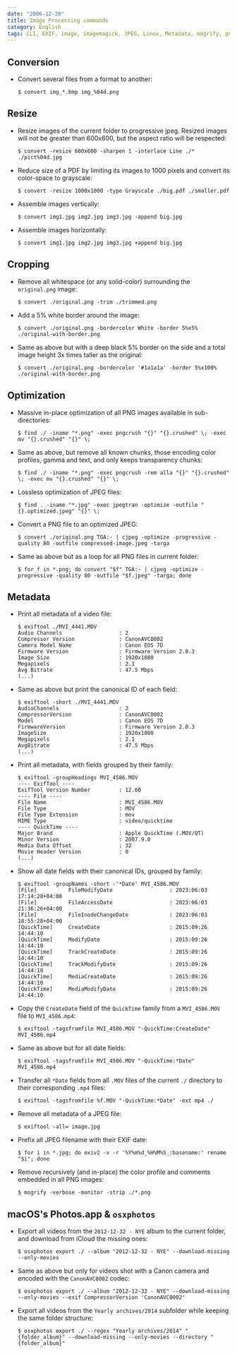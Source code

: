 ```yaml
---
date: "2006-12-20"
title: Image Processing commands
category: English
tags: CLI, EXIF, image, imagemagick, JPEG, Linux, Metadata, mogrify, pngcrush, mozjpeg
---
```


## Conversion

- Convert several files from a format to another:

  ```shell-session
  $ convert img_*.bmp img_%04d.png
  ```

## Resize

- Resize images of the current folder to progressive jpeg. Resized images will not be greater than 600x600, but the aspect ratio will be respected:

  ```shell-session
  $ convert -resize 600x600 -sharpen 1 -interlace Line ./* ./pict%04d.jpg
  ```

- Reduce size of a PDF by limiting its images to 1000 pixels and convert its color-space to grayscale:

  ```shell-session
  $ convert -resize 1000x1000 -type Grayscale ./big.pdf ./smaller.pdf
  ```

- Assemble images vertically:

  ```shell-session
  $ convert img1.jpg img2.jpg img3.jpg -append big.jpg
  ```

- Assemble images horizontally:

  ```shell-session
  $ convert img1.jpg img2.jpg img3.jpg +append big.jpg
  ```

## Cropping

- Remove all whitespace (or any solid-color) surrounding the `original.png` image:

  ```shell-session
  $ convert ./original.png -trim ./trimmed.png
  ```

- Add a 5% white border around the image:

  ```shell-session
  $ convert ./original.png -bordercolor White -border 5%x5% ./original-with-border.png
  ```

- Same as above but with a deep black 5% border on the side and a total image height 3x times taller as the original:

  ```shell-session
  $ convert ./original.png -bordercolor '#1a1a1a' -border 5%x100% ./original-with-border.png
  ```

## Optimization

- Massive in-place optimization of all PNG images available in sub-directories:

  ```shell-session
  $ find ./ -iname "*.png" -exec pngcrush "{}" "{}.crushed" \; -exec mv "{}.crushed" "{}" \;
  ```

- Same as above, but remove all known chunks, those encoding color profiles, gamma and text, and only keeps transparency chunks:

  ```shell-session
  $ find ./ -iname "*.png" -exec pngcrush -rem alla "{}" "{}.crushed" \; -exec mv "{}.crushed" "{}" \;
  ```

- Lossless optimization of JPEG files:

  ```shell-session
  $ find . -iname "*.jpg" -exec jpegtran -optimize -outfile "{}.optimized.jpeg" "{}" \;
  ```

- Convert a PNG file to an optimized JPEG:

  ```shell-session
  $ convert ./original.png TGA:- | cjpeg -optimize -progressive -quality 80 -outfile compressed-image.jpeg -targa
  ```

- Same as above but as a loop for all PNG files in current folder:

  ```shell-session
  $ for f in *.png; do convert "$f" TGA:- | cjpeg -optimize -progressive -quality 80 -outfile "$f.jpeg" -targa; done
  ```

## Metadata

- Print all metadata of a video file:

  ```shell-session
  $ exiftool ./MVI_4441.MOV
  Audio Channels                  : 2
  Compressor Version              : CanonAVC0002
  Camera Model Name               : Canon EOS 7D
  Firmware Version                : Firmware Version 2.0.3
  Image Size                      : 1920x1080
  Megapixels                      : 2.1
  Avg Bitrate                     : 47.5 Mbps
  (...)
  ```

- Same as above but print the canonical ID of each field:

  ```shell-session
  $ exiftool -short ./MVI_4441.MOV
  AudioChannels                   : 2
  CompressorVersion               : CanonAVC0002
  Model                           : Canon EOS 7D
  FirmwareVersion                 : Firmware Version 2.0.3
  ImageSize                       : 1920x1080
  Megapixels                      : 2.1
  AvgBitrate                      : 47.5 Mbps
  (...)
  ```

- Print all metadata, with fields grouped by their family:

  ```shell-session
  $ exiftool -groupHeadings MVI_4586.MOV
  ---- ExifTool ----
  ExifTool Version Number         : 12.60
  ---- File ----
  File Name                       : MVI_4586.MOV
  File Type                       : MOV
  File Type Extension             : mov
  MIME Type                       : video/quicktime
  ---- QuickTime ----
  Major Brand                     : Apple QuickTime (.MOV/QT)
  Minor Version                   : 2007.9.0
  Media Data Offset               : 32
  Movie Header Version            : 0
  (...)
  ```

- Show all date fields with their canonical IDs, grouped by family:

  ```shell-session
  $ exiftool -groupNames -short -'*Date' MVI_4586.MOV
  [File]          FileModifyDate                  : 2023:06:03 17:14:28+04:00
  [File]          FileAccessDate                  : 2023:06:03 21:36:26+04:00
  [File]          FileInodeChangeDate             : 2023:06:03 18:55:28+04:00
  [QuickTime]     CreateDate                      : 2015:09:26 14:44:10
  [QuickTime]     ModifyDate                      : 2015:09:26 14:44:10
  [QuickTime]     TrackCreateDate                 : 2015:09:26 14:44:10
  [QuickTime]     TrackModifyDate                 : 2015:09:26 14:44:10
  [QuickTime]     MediaCreateDate                 : 2015:09:26 14:44:10
  [QuickTime]     MediaModifyDate                 : 2015:09:26 14:44:10
  ```

- Copy the `CreateDate` field of the `QuickTime` family from a `MVI_4586.MOV` file to `MVI_4586.mp4`:

  ```shell-session
  $ exiftool -tagsfromfile MVI_4586.MOV "-QuickTime:CreateDate" MVI_4586.mp4
  ```

- Same as above but for all date fields:

  ```shell-session
  $ exiftool -tagsfromfile MVI_4586.MOV "-QuickTime:*Date" MVI_4586.mp4
  ```

- Transfer all `*Date` fields from all `.MOV` files of the current `./` directory to their corresponding `.mp4` files:

  ```shell-session
  $ exiftool -tagsfromfile %f.MOV "-QuickTime:*Date" -ext mp4 ./
  ```

- Remove all metadata of a JPEG file:

  ```shell-session
  $ exiftool -all= image.jpg
  ```

- Prefix all JPEG filename with their EXIF date:

  ```shell-session
  $ for i in *.jpg; do exiv2 -v -r '%Y%m%d_%H%M%S_:basename:' rename "$i"; done
  ```

- Remove recursively (and in-place) the color profile and comments embedded in all PNG images:

  ```shell-session
  $ mogrify -verbose -monitor -strip ./*.png
  ```

## macOS's Photos.app & `osxphotos`

- Export all videos from the `2012-12-32 - NYE` album to the current folder, and download from iCloud the missing ones:

  ```shell-session
  $ osxphotos export ./ --album "2012-12-32 - NYE" --download-missing --only-movies
  ```

- Same as above but only for videos shot with a Canon camera and encoded with the `CanonAVC0002` codec:

  ```shell-session
  $ osxphotos export ./ --album "2012-12-32 - NYE" --download-missing --only-movies --exif CompressorVersion 'CanonAVC0002'
  ```

- Export all videos from the `Yearly archives/2014` subfolder while keeping the same folder structure:

  ```shell-session
  $ osxphotos export ./ --regex "Yearly archives/2014" "{folder_album}" --download-missing --only-movies --directory "{folder_album}"
  ```
